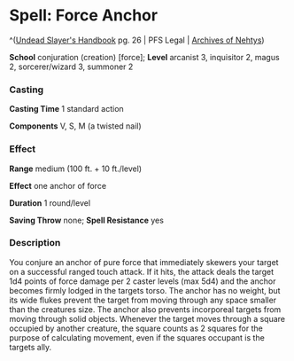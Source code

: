 # Spell: Force Anchor

^([Undead Slayer's Handbook][ss-force-anchor] pg. 26 | PFS Legal | [Archives of Nehtys][sn-force-anchor])

**School** conjuration (creation) [force]; **Level** arcanist 3, inquisitor 2, magus 2, sorcerer/wizard 3, summoner 2

### Casting

**Casting Time** 1 standard action  

**Components** V, S, M (a twisted nail)

### Effect

**Range** medium (100 ft. + 10 ft./level)  

**Effect** one anchor of force  

**Duration** 1 round/level  

**Saving Throw** none; **Spell Resistance** yes

### Description

You conjure an anchor of pure force that immediately skewers your target on a successful ranged touch attack. If it hits, the attack deals the target 1d4 points of force damage per 2 caster levels (max 5d4) and the anchor becomes firmly lodged in the targets torso. The anchor has no weight, but its wide flukes prevent the target from moving through any space smaller than the creatures size. The anchor also prevents incorporeal targets from moving through solid objects. Whenever the target moves through a square occupied by another creature, the square counts as 2 squares for the purpose of calculating movement, even if the squares occupant is the targets ally.

[ss-force-anchor]: http://paizo.com/products/btpy94vx
[sn-force-anchor]: http://www.archivesofnethys.com/SpellDisplay.aspx?ItemName=Force%20Anchor